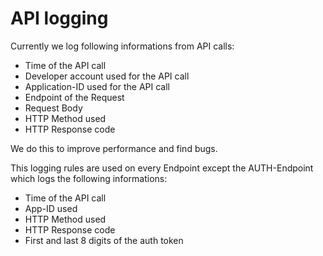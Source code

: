 # API logging

Currently we log following informations from API calls:

- Time of the API call
- Developer account used for the API call
- Application-ID used for the API call
- Endpoint of the Request
- Request Body
- HTTP Method used
- HTTP Response code

We do this to improve performance and find bugs.

This logging rules are used on every Endpoint except the AUTH-Endpoint which logs the following informations:

- Time of the API call
- App-ID used
- HTTP Method used
- HTTP Response code
- First and last 8 digits of the auth token